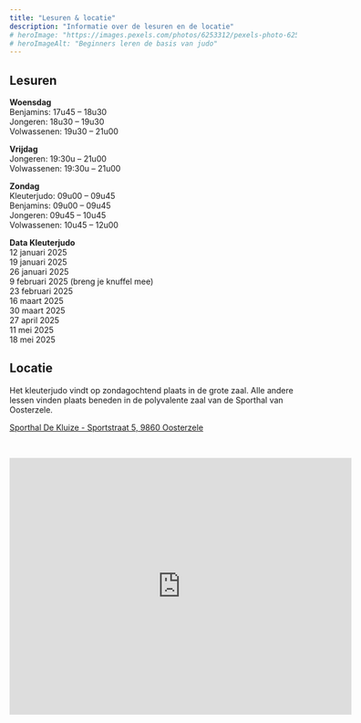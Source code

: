 ```yaml
---
title: "Lesuren & locatie"
description: "Informatie over de lesuren en de locatie"
# heroImage: "https://images.pexels.com/photos/6253312/pexels-photo-6253312.jpeg?auto=compress&cs=tinysrgb&w=800"
# heroImageAlt: "Beginners leren de basis van judo"
---
```


## Lesuren

**Woensdag**\
Benjamins: 17u45 – 18u30\
Jongeren: 18u30 – 19u30\
Volwassenen: 19u30 – 21u00

**Vrijdag**\
Jongeren: 19:30u – 21u00\
Volwassenen: 19:30u – 21u00

**Zondag**\
Kleuterjudo: 09u00 – 09u45\
Benjamins: 09u00 – 09u45\
Jongeren: 09u45 – 10u45\
Volwassenen: 10u45 – 12u00

**Data Kleuterjudo**\
12 januari 2025\
19 januari 2025\
26 januari 2025\
9 februari 2025 (breng je knuffel mee)\
23 februari 2025\
16 maart 2025\
30 maart 2025\
27 april 2025\
11 mei 2025\
18 mei 2025

## Locatie

Het kleuterjudo vindt op zondagochtend plaats in de grote zaal. Alle andere lessen vinden plaats beneden in de polyvalente zaal van de Sporthal van Oosterzele.

<!-- Of gewoon HTML gebruiken -->
<a href="https://maps.app.goo.gl/Q8AyenhvYdnUiAMu7" target="_blank" rel="noopener noreferrer">
  Sporthal De Kluize - Sportstraat 5, 9860 Oosterzele
</a>

&nbsp;

<iframe src="https://www.google.com/maps/embed?pb=!1m18!1m12!1m3!1d5028.140722535339!2d3.7947159999999998!3d50.9409118!2m3!1f0!2f0!3f0!3m2!1i1024!2i768!4f13.1!3m3!1m2!1s0x47c30ac89903fe31%3A0x224c3b92638a84a9!2sSporthal%20De%20Kluize!5e0!3m2!1sen!2sbe!4v1755594562793!5m2!1sen!2sbe" width="600" height="450" style="border:0;" allowfullscreen="" loading="lazy" referrerpolicy="no-referrer-when-downgrade"></iframe>
